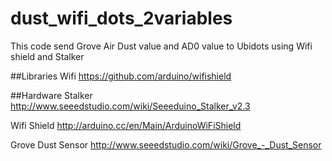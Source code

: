 dust_wifi_dots_2variables
=========================

This code send Grove Air Dust value and AD0 value to Ubidots using Wifi shield and Stalker

##Libraries
Wifi
https://github.com/arduino/wifishield

##Hardware
Stalker 
http://www.seeedstudio.com/wiki/Seeeduino_Stalker_v2.3

Wifi Shield
http://arduino.cc/en/Main/ArduinoWiFiShield

Grove Dust Sensor
http://www.seeedstudio.com/wiki/Grove_-_Dust_Sensor
